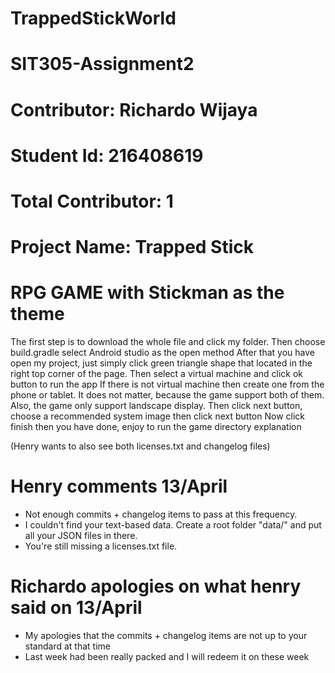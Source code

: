 # TrappedStickWorld
# SIT305-Assignment2
# Contributor: Richardo Wijaya
# Student Id: 216408619
# Total Contributor: 1
# Project Name: Trapped Stick
# RPG GAME with Stickman as the theme

The first step is to download the whole file and click my folder.
Then choose build.gradle select Android studio as the open method
After that you have open my project, just simply click green triangle shape that located in the right top corner of the page.
Then select a virtual machine and click ok button to run the app
If there is not virtual machine then create one from the phone or tablet. It does not matter, because the game support both of them.     Also, the game only support landscape display.
Then click next button, choose a recommended system image then click next button
Now click finish then you have done, enjoy to run the game directory explanation

(Henry wants to also see both licenses.txt and changelog files)

# Henry comments 13/April
- Not enough commits + changelog items to pass at this frequency.
- I couldn't find your text-based data. Create a root folder "data/" and put all your JSON files in there.
- You're still missing a licenses.txt file.

# Richardo apologies on what henry said on 13/April
- My apologies that the commits + changelog items are not up to your standard at that time
- Last week had been really packed and I will redeem it on these week
